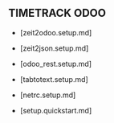 ## TIMETRACK ODOO

* [zeit2odoo.setup.md]
* [zeit2json.setup.md]
* [odoo_rest.setup.md]
* [tabtotext.setup.md]
* [netrc.setup.md]

* [setup.quickstart.md]

